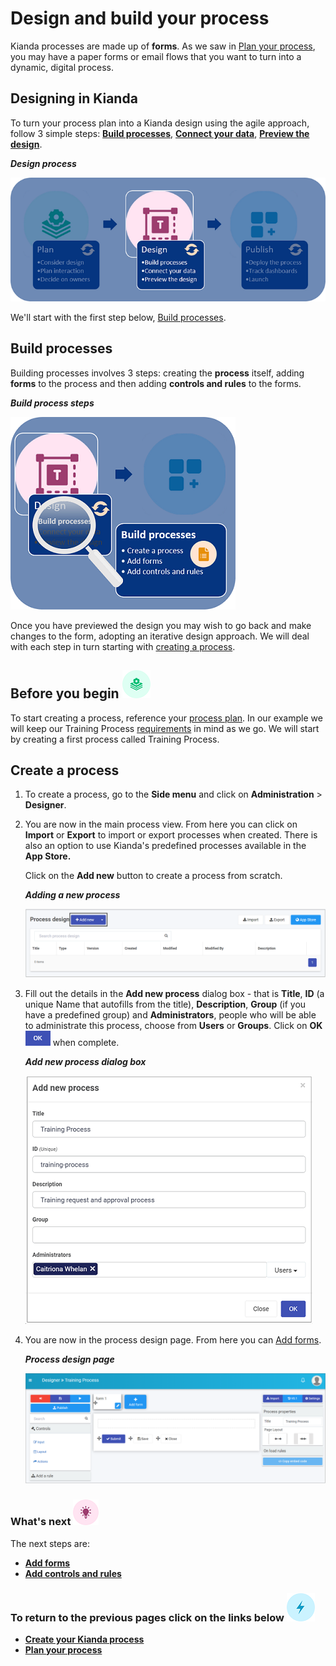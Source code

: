 # Design and build your process

Kianda processes are made up of **forms**. As we saw in [Plan your process](getting-started/plan_process.md), you may have a paper forms or email flows that you want to turn into a dynamic, digital process. 



## Designing in Kianda

To turn your process plan into a Kianda design using the agile approach, follow 3 simple steps: [**Build processes**](#build-processes), [**Connect your data**](getting-started/dataconnect.md), [**Preview the design**](getting-started/previewer.md).

***Design process***

![Designing in Kianda](images/highlightdesign.png)



We'll start with the first step below, [Build processes](#build-processes).



## Build processes

Building processes involves 3 steps: creating the **process** itself, adding **forms** to the process and then adding **controls and rules** to the forms. 

***Build process steps***

![Create forms process](images/magnifycreateforms.png)

Once you have previewed the design you may wish to go back and make changes to the form, adopting an iterative design approach. We will deal with each step in turn starting with [creating a process](#create-a-process). 



## Before you begin ![Process plan icon](images/11.png) 

To start creating a process, reference your [process plan](getting-started/plan_process.md). In our example we will keep our Training Process [requirements](getting-started/plan_process.md#summary-of-requirements) in mind as we go. We will start by creating a first process called Training Process. 



## Create a process ##

1. To create a process, go to the **Side menu** and click on **Administration** > **Designer**.

2. You are now in the main process view. From here you can click on **Import** or **Export** to import or export processes when created. There is also an option to use Kianda's predefined processes available in the **App Store.** 

   Click on the **Add new** button to create a process from scratch.

   ***Adding a new process***

   ![Main process view](images/mainprocessview.png)

3. Fill out the details in the **Add new process** dialog box - that is **Title**, **ID** (a unique Name that autofills from the title), **Description**, **Group** (if you have a predefined group) and **Administrators**, people who will be able to administrate this process, choose from **Users** or **Groups**. Click on **OK** ![OK button](images/ok.png) when complete.

   ***Add new process dialog box***

   ![Create a process](images/createprocess.png)

4. You are now in the process design page. From here you can [Add forms](formcreate.md).

   ***Process design page***

   ![Form designer](images/formdesigner2.png)

   
   
   




### What's next  ![Idea icon](images/18.png) ###

The next steps are: 

- [**Add forms**](getting-started/create_form.md)
- **[Add controls and rules](getting-started/add_form_elements.md)**




### **To return to the previous pages click on the links below**  ![Lighting icon](images/10.png) 

- **[Create your Kianda process](getting-started/create_process.md)**
- **[Plan your process](getting-started/plan_process.md)**

